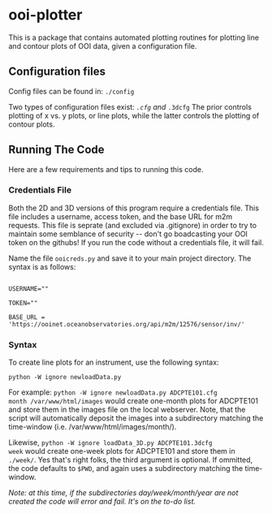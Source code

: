# ooi-plotter
This is a package that contains automated plotting routines for plotting line and contour plots of OOI data, given a configuration file.

## Configuration files
Config files can be found in:
<code>./config</code>

Two types of configuration files exist:
<code>*.cfg</code>
and
<code>*.3dcfg</code>
The prior controls plotting of x vs. y plots, or line plots, while the latter controls the plotting of contour plots.

## Running The Code
Here are a few requirements and tips to running this code.

### Credentials File
Both the 2D and 3D versions of this program require a credentials file. This file includes a username, access token, and the base URL for m2m requests. This file is seprate (and excluded via .gitignore) in order to try to maintain some semblance of security -- don't go boadcasting your OOI token on the githubs! If you run the code without a credentials file, it will fail.

Name the file <code>ooicreds.py</code> and save it to your main project directory. The syntax is as follows:

<code>
USERNAME="<OOI-username>"<br>
TOKEN="<OOI-token>"<br>
BASE_URL = 'https://ooinet.oceanobservatories.org/api/m2m/12576/sensor/inv/'
</code>

### Syntax
To create line plots for an instrument, use the following syntax:

<code>python -W ignore newloadData.py <config-file> <time-window> <output-dir></code>

For example:
<code>python -W ignore newloadData.py ADCPTE101.cfg month /var/www/html/images</code>
would create one-month plots for ADCPTE101 and store them in the images file on the local webserver. Note, that the script will automatically deposit the images into a subdirectory matching the time-window (i.e. /var/www/html/images/month/).

Likewise, <code>python -W ignore loadData_3D.py ADCPTE101.3dcfg week</code> would create one-week plots for ADCPTE101 and store them in <code>./week/</code>. Yes that's right folks, the third argument is optional. If ommitted, the code defaults to <code>$PWD</code>, and again uses a subdirectory matching the time-window.

<i>Note: at this time, if the subdirectories day/week/month/year are not created the code will error and fail. It's on the to-do list.</i>
